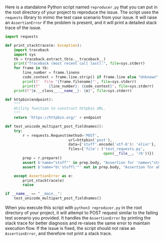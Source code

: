 Here is a standalone Python script named `reproducer.py` that you can put in the root directory of your project to reproduce the issue. The script uses the `requests` library to mimic the test case scenario from your issue. It will raise an `AssertionError` if the problem is present, and it will print a detailed stack trace of the issue.

```python
import requests

def print_stacktrace(e: Exception):
    import traceback
    import sys
    tb = traceback.extract_tb(e.__traceback__)
    print("Traceback (most recent call last):", file=sys.stderr)
    for frame in tb:
        line_number = frame.lineno
        code_context = frame.line.strip() if frame.line else "Unknown"
        print(f'  File "{frame.filename}"', file=sys.stderr)
        print(f"    {line_number}: {code_context}", file=sys.stderr)
    print(f"{e.__class__.__name__}: {e}", file=sys.stderr)

def httpbin(endpoint):
    """
    Utility function to construct httpbin URL.
    """
    return 'https://httpbin.org/' + endpoint

def test_unicode_multipart_post_fieldnames():
    try:
        r = requests.Request(method='POST',
                             url=httpbin('post'),
                             data={'stuff'.encode('utf-8'): 'elixr'},
                             files={'file': ('test_requests.py',
                                             open(__file__, 'rb'))})
        prep = r.prepare()
        assert b'name="stuff"' in prep.body, "Assertion for 'name=\"stuff\"' failed."
        assert b'name="b\'stuff\'"' not in prep.body, "Assertion for absence of 'name=\"b\\'stuff\\'\"' failed."

    except AssertionError as e:
        print_stacktrace(e)
        raise

if __name__ == "__main__":
    test_unicode_multipart_post_fieldnames()
```

When you execute this script with `python3 reproducer.py` in the root directory of your project, it will attempt to POST request similar to the failing test scenario you provided. It handles the `AssertionError` by printing the stack trace for better diagnosis and re-raises the same error to maintain execution flow. If the issue is fixed, the script should not raise an `AssertionError`, and therefore not print a stack trace.
